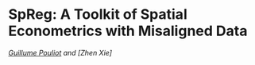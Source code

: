 SpReg: A Toolkit of Spatial Econometrics with Misaligned Data
================
*[Guillume Pouliot](https://sites.google.com/site/guillaumeallairepouliot) and [Zhen Xie]*
